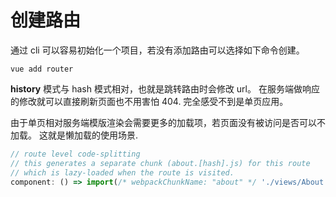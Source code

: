 # 创建路由

通过 cli 可以容易初始化一个项目，若没有添加路由可以选择如下命令创建。

``` shell
vue add router
```

**history** 模式与 hash 模式相对，也就是跳转路由时会修改 url。 在服务端做响应的修改就可以直接刷新页面也不用害怕 404. 完全感受不到是单页应用。

由于单页相对服务端模版渲染会需要更多的加载项，若页面没有被访问是否可以不加载。 这就是懒加载的使用场景.

``` javascript
// route level code-splitting
// this generates a separate chunk (about.[hash].js) for this route
// which is lazy-loaded when the route is visited.
component: () => import(/* webpackChunkName: "about" */ './views/About.vue')
```